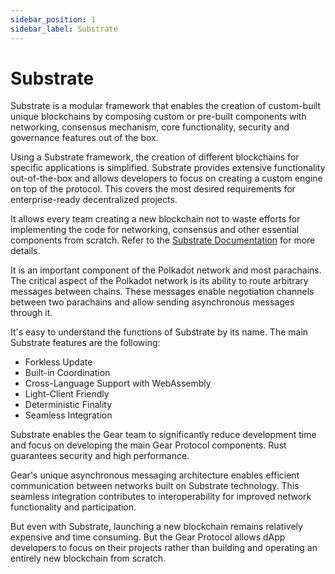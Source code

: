 ```yaml
---
sidebar_position: 1
sidebar_label: Substrate
---
```


# Substrate

Substrate is a modular framework that enables the creation of custom-built unique blockchains by composing custom or pre-built components with networking, consensus mechanism, core functionality, security and governance features out of the box.

Using a Substrate framework, the creation of different blockchains for specific applications is simplified. Substrate provides extensive functionality out-of-the-box and allows developers to focus on creating a custom engine on top of the protocol. This covers the most desired requirements for enterprise-ready decentralized projects.

It allows every team creating a new blockchain not to waste efforts for implementing the code for networking, consensus and other essential components from scratch. Refer to the [Substrate Documentation](https://substrate.dev/docs/en/) for more details.

It is an important component of the Polkadot network and most parachains. The critical aspect of the Polkadot network is its ability to route arbitrary messages between chains. These messages enable negotiation channels between two parachains and allow sending asynchronous messages through it.

It's easy to understand the functions of Substrate by its name. The main Substrate features are the following:
- Forkless Update
- Built-in Coordination
- Cross-Language Support with WebAssembly
- Light-Client Friendly
- Deterministic Finality
- Seamless Integration

Substrate enables the Gear team to significantly reduce development time and focus on developing the main Gear Protocol components. Rust guarantees security and high performance.

Gear's unique asynchronous messaging architecture enables efficient communication between networks built on Substrate technology. This seamless integration contributes to interoperability for improved network functionality and participation.

But even with Substrate, launching a new blockchain remains relatively expensive and time consuming. But the Gear Protocol allows dApp developers to focus on their projects rather than building and operating an entirely new blockchain from scratch.
